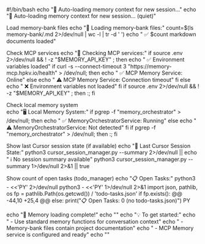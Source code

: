 #!/bin/bash
echo "🧠 Auto-loading memory context for new session..."
echo "🧠 Auto-loading memory context for new session... (quiet)"

Load memory-bank files
echo "📖 Loading memory-bank files:"
count=$(ls memory-bank/.md 2>/dev/null | wc -l | tr -d ' ')
echo "  ✅ $count markdown documents loaded"

Check MCP services
echo "🔗 Checking MCP services:"
if source .env 2>/dev/null &&  ! -z "$MEMORY_API_KEY" ; then
    echo "  ✅ Environment variables loaded"
    if curl -s --connect-timeout 3 "https://memory-mcp.hpkv.io/health" > /dev/null; then
        echo "  ✅ MCP Memory Service: Online"
    else
        echo "  ⚠️  MCP Memory Service: Connection timeout"
    fi
else
    echo "  ❌ Environment variables not loaded"
fi
if source .env 2>/dev/null &&  ! -z "$MEMORY_API_KEY" ; then :; fi

Check local memory system  
echo "🖥️  Local Memory System:"
if pgrep -f "memory_orchestrator" > /dev/null; then
    echo "  ✅ MemoryOrchestratorService: Running"
else
    echo "  ⚠️  MemoryOrchestratorService: Not detected"
fi
if pgrep -f "memory_orchestrator" > /dev/null; then :; fi

Show last Cursor session state (if available)
echo "📝 Last Cursor Session State:"
python3 cursor_session_manager.py --summary 2>/dev/null || echo "  ℹ️  No session summary available"
python3 cursor_session_manager.py --summary 1>/dev/null 2>&1 || true

Show count of open tasks (todo_manager)
echo "📋 Open Tasks:"
python3 - <<'PY' 2>/dev/null
python3 - <<'PY' 1>/dev/null 2>&1
import json, pathlib, os
fp = pathlib.Path(os.getcwd()) / 'todo-tasks.json'
if fp.exists():
@@ -44,10 +25,4 @@ else:
   print("📋 Open Tasks: 0 (no todo-tasks.json)")
PY

echo "🚀 Memory loading complete!"
echo ""
echo "💡 To get started:"
echo "   - Use standard memory functions for conversation context"
echo "   - Memory-bank files contain project documentation"
echo "   - MCP Memory service is configured and ready"
echo ""